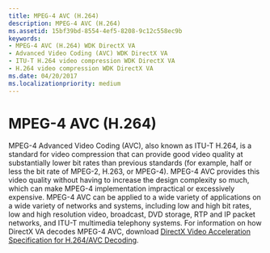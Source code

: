 ```yaml
---
title: MPEG-4 AVC (H.264)
description: MPEG-4 AVC (H.264)
ms.assetid: 15bf39bd-8554-4ef5-8208-9c12c558ec9b
keywords:
- MPEG-4 AVC (H.264) WDK DirectX VA
- Advanced Video Coding (AVC) WDK DirectX VA
- ITU-T H.264 video compression WDK DirectX VA
- H.264 video compression WDK DirectX VA
ms.date: 04/20/2017
ms.localizationpriority: medium
---
```


# MPEG-4 AVC (H.264)


MPEG-4 Advanced Video Coding (AVC), also known as ITU-T H.264, is a standard for video compression that can provide good video quality at substantially lower bit rates than previous standards (for example, half or less the bit rate of MPEG-2, H.263, or MPEG-4). MPEG-4 AVC provides this video quality without having to increase the design complexity so much, which can make MPEG-4 implementation impractical or excessively expensive. MPEG-4 AVC can be applied to a wide variety of applications on a wide variety of networks and systems, including low and high bit rates, low and high resolution video, broadcast, DVD storage, RTP and IP packet networks, and ITU-T multimedia telephony systems. For information on how DirectX VA decodes MPEG-4 AVC, download [DirectX Video Acceleration Specification for H.264/AVC Decoding](http://go.microsoft.com/fwlink/p/?linkid=141799).

 

 





